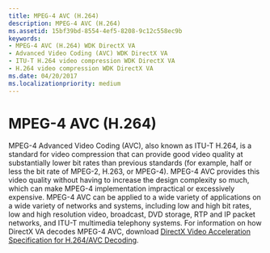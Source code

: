 ```yaml
---
title: MPEG-4 AVC (H.264)
description: MPEG-4 AVC (H.264)
ms.assetid: 15bf39bd-8554-4ef5-8208-9c12c558ec9b
keywords:
- MPEG-4 AVC (H.264) WDK DirectX VA
- Advanced Video Coding (AVC) WDK DirectX VA
- ITU-T H.264 video compression WDK DirectX VA
- H.264 video compression WDK DirectX VA
ms.date: 04/20/2017
ms.localizationpriority: medium
---
```


# MPEG-4 AVC (H.264)


MPEG-4 Advanced Video Coding (AVC), also known as ITU-T H.264, is a standard for video compression that can provide good video quality at substantially lower bit rates than previous standards (for example, half or less the bit rate of MPEG-2, H.263, or MPEG-4). MPEG-4 AVC provides this video quality without having to increase the design complexity so much, which can make MPEG-4 implementation impractical or excessively expensive. MPEG-4 AVC can be applied to a wide variety of applications on a wide variety of networks and systems, including low and high bit rates, low and high resolution video, broadcast, DVD storage, RTP and IP packet networks, and ITU-T multimedia telephony systems. For information on how DirectX VA decodes MPEG-4 AVC, download [DirectX Video Acceleration Specification for H.264/AVC Decoding](http://go.microsoft.com/fwlink/p/?linkid=141799).

 

 





